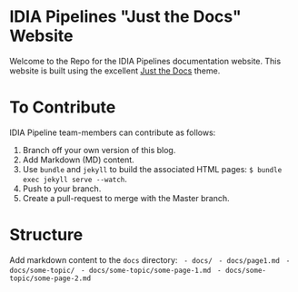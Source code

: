 # IDIA Pipelines "Just the Docs" Website

Welcome to the Repo for the IDIA Pipelines documentation website. This website is built using the
excellent [Just the Docs](https://pmarsceill.github.io/just-the-docs/) theme. 

# To Contribute
IDIA Pipeline team-members can contribute as follows: 
1. Branch off your own version of this blog. 
2. Add Markdown (MD) content.
3. Use `bundle` and `jekyll` to build the associated HTML pages: `$ bundle exec jekyll serve
--watch`.  
4. Push to your branch. 
5. Create a pull-request to merge with the Master branch. 

# Structure
Add markdown content to the `docs` directory:
` - docs/`
` - docs/page1.md`
` - docs/some-topic/`
` - docs/some-topic/some-page-1.md`
` - docs/some-topic/some-page-2.md`
